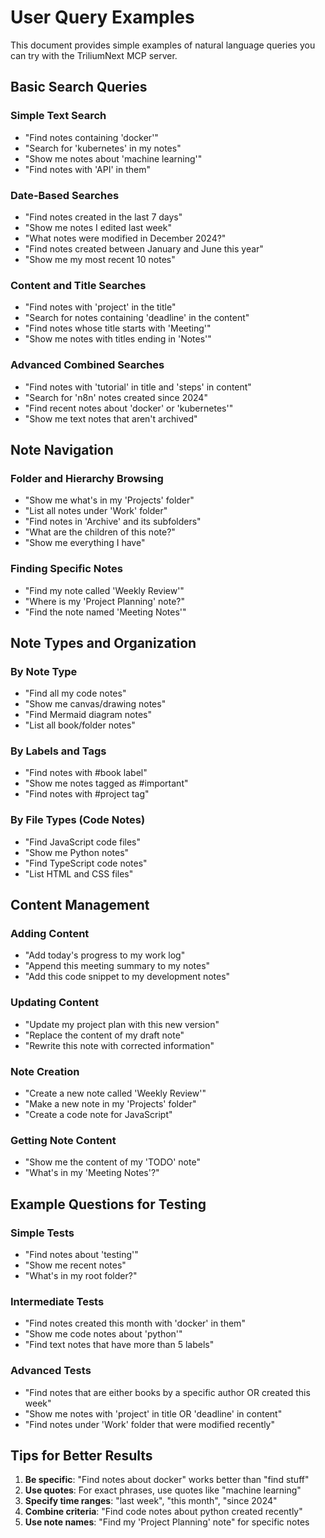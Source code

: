 # User Query Examples

This document provides simple examples of natural language queries you can try with the TriliumNext MCP server.

## Basic Search Queries

### Simple Text Search
- "Find notes containing 'docker'"
- "Search for 'kubernetes' in my notes"
- "Show me notes about 'machine learning'"
- "Find notes with 'API' in them"

### Date-Based Searches
- "Find notes created in the last 7 days"
- "Show me notes I edited last week"
- "What notes were modified in December 2024?"
- "Find notes created between January and June this year"
- "Show me my most recent 10 notes"

### Content and Title Searches
- "Find notes with 'project' in the title"
- "Search for notes containing 'deadline' in the content"
- "Find notes whose title starts with 'Meeting'"
- "Show me notes with titles ending in 'Notes'"

### Advanced Combined Searches
- "Find notes with 'tutorial' in title and 'steps' in content"
- "Search for 'n8n' notes created since 2024"
- "Find recent notes about 'docker' or 'kubernetes'"
- "Show me text notes that aren't archived"

## Note Navigation

### Folder and Hierarchy Browsing
- "Show me what's in my 'Projects' folder"
- "List all notes under 'Work' folder"
- "Find notes in 'Archive' and its subfolders"
- "What are the children of this note?"
- "Show me everything I have"

### Finding Specific Notes
- "Find my note called 'Weekly Review'"
- "Where is my 'Project Planning' note?"
- "Find the note named 'Meeting Notes'"

## Note Types and Organization

### By Note Type
- "Find all my code notes"
- "Show me canvas/drawing notes"
- "Find Mermaid diagram notes"
- "List all book/folder notes"

### By Labels and Tags
- "Find notes with #book label"
- "Show me notes tagged as #important"
- "Find notes with #project tag"

### By File Types (Code Notes)
- "Find JavaScript code files"
- "Show me Python notes"
- "Find TypeScript code notes"
- "List HTML and CSS files"

## Content Management

### Adding Content
- "Add today's progress to my work log"
- "Append this meeting summary to my notes"
- "Add this code snippet to my development notes"

### Updating Content
- "Update my project plan with this new version"
- "Replace the content of my draft note"
- "Rewrite this note with corrected information"

### Note Creation
- "Create a new note called 'Weekly Review'"
- "Make a new note in my 'Projects' folder"
- "Create a code note for JavaScript"

### Getting Note Content
- "Show me the content of my 'TODO' note"
- "What's in my 'Meeting Notes'?"

## Example Questions for Testing

### Simple Tests
- "Find notes about 'testing'"
- "Show me recent notes"
- "What's in my root folder?"

### Intermediate Tests
- "Find notes created this month with 'docker' in them"
- "Show me code notes about 'python'"
- "Find text notes that have more than 5 labels"

### Advanced Tests
- "Find notes that are either books by a specific author OR created this week"
- "Show me notes with 'project' in title OR 'deadline' in content"
- "Find notes under 'Work' folder that were modified recently"

## Tips for Better Results

1. **Be specific**: "Find notes about docker" works better than "find stuff"
2. **Use quotes**: For exact phrases, use quotes like "machine learning"
3. **Specify time ranges**: "last week", "this month", "since 2024"
4. **Combine criteria**: "Find code notes about python created recently"
5. **Use note names**: "Find my 'Project Planning' note" for specific notes